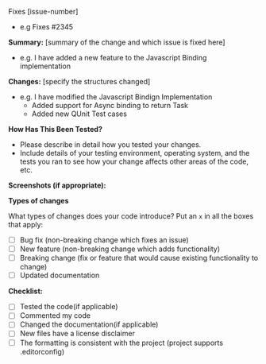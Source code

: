 Fixes [issue-number] 
   - e.g Fixes #2345

**Summary:** [summary of the change and which issue is fixed here]
   - e.g. I have added a new feature to the Javascript Binding implementation

**Changes:** [specify the structures changed] 
   - e.g. I have modified the Javascript Bindign Implementation
      - Added support for Async binding to return Task<T>
      - Added new QUnit Test cases
      
**How Has This Been Tested?**  
  - Please describe in detail how you tested your changes.
  - Include details of your testing environment, operating system, and the tests you ran to
    see how your change affects other areas of the code, etc.

**Screenshots (if appropriate):**

**Types of changes**

What types of changes does your code introduce? Put an `x` in all the boxes that apply:
- [ ] Bug fix (non-breaking change which fixes an issue)
- [ ] New feature (non-breaking change which adds functionality)
- [ ] Breaking change (fix or feature that would cause existing functionality to change)
- [ ] Updated documentation

**Checklist:**
- [ ] Tested the code(if applicable)
- [ ] Commented my code
- [ ] Changed the documentation(if applicable)
- [ ] New files have a license disclaimer
- [ ] The formatting is consistent with the project (project supports .editorconfig)
